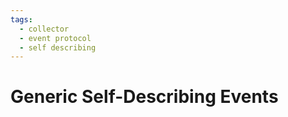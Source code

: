 ```yaml
---
tags:
  - collector
  - event protocol
  - self describing
---
```


# Generic Self-Describing Events